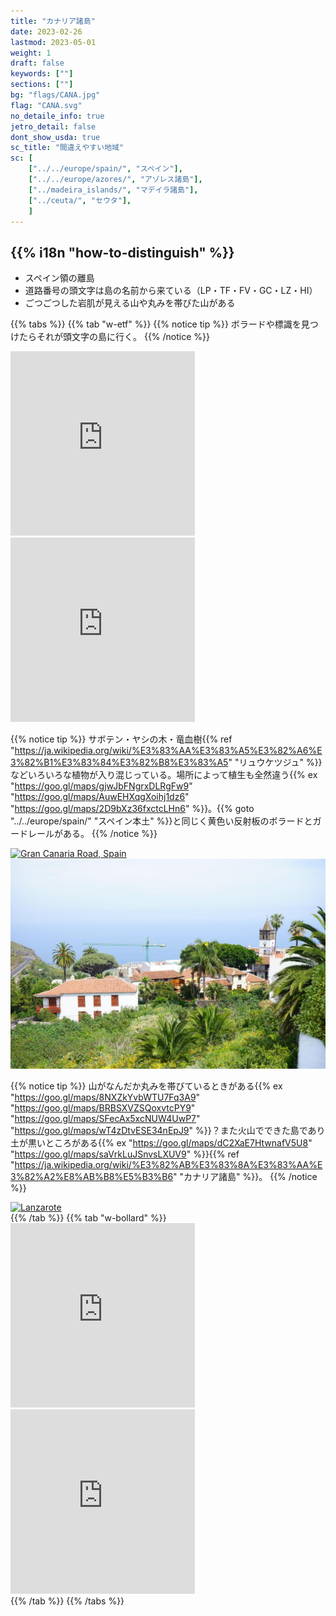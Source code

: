 ```yaml
---
title: "カナリア諸島"
date: 2023-02-26
lastmod: 2023-05-01
weight: 1
draft: false
keywords: [""]
sections: [""]
bg: "flags/CANA.jpg"
flag: "CANA.svg"
no_detaile_info: true
jetro_detail: false
dont_show_usda: true
sc_title: "間違えやすい地域"
sc: [
    ["../../europe/spain/", "スペイン"],
    ["../../europe/azores/", "アゾレス諸島"],
    ["../madeira_islands/", "マデイラ諸島"],
    ["../ceuta/", "セウタ"],
    ]
---
```


<div class="main-desciption country-description">
    <h2 class="section-title">{{% i18n "how-to-distinguish" %}}</h2>
    <ul class="rule-list">
        <li>スペイン領の離島</li>
        <li>道路番号の頭文字は島の名前から来ている（LP・TF・FV・GC・LZ・HI）</li>
        <li>ごつごつした岩肌が見える山や丸みを帯びた山がある</li>
    </ul>
</div>


{{% tabs %}}
{{% tab "w-etf" %}}
{{% notice tip %}}
ボラードや標識を見つけたらそれが頭文字の島に行く。
{{% /notice %}}
<div class="googlemap-if">
<iframe src="https://www.google.com/maps/embed?pb=!4v1682037983686!6m8!1m7!1sI33FBYPPZekQ3U0DYi66tw!2m2!1d28.02399221772071!2d-15.65446394285012!3f313.52740197281935!4f-12.402490382719307!5f3.3196154106592397" width="295" height="295" style="border:0;" allowfullscreen="" loading="lazy" referrerpolicy="no-referrer-when-downgrade"></iframe>
<iframe src="https://www.google.com/maps/embed?pb=!4v1683961483815!6m8!1m7!1slxScdBDWW5R6nrzzaKXv2Q!2m2!1d28.81205984010958!2d-17.77336109854824!3f198.43941789326982!4f0.9634944511387005!5f2.1366012456849903" width="295" height="295"style="border:0;" allowfullscreen="" loading="lazy" referrerpolicy="no-referrer-when-downgrade"></iframe>
</div>

{{% notice tip %}}
サボテン・ヤシの木・竜血樹{{% ref "https://ja.wikipedia.org/wiki/%E3%83%AA%E3%83%A5%E3%82%A6%E3%82%B1%E3%83%84%E3%82%B8%E3%83%A5" "リュウケツジュ" %}}などいろいろな植物が入り混じっている。場所によって植生も全然違う{{% ex "https://goo.gl/maps/gjwJbFNgrxDLRgFw9" "https://goo.gl/maps/AuwEHXqgXoihj1dz6" "https://goo.gl/maps/2D9bXz36fxctcLHn6" %}}。{{% goto "../../europe/spain/" "スペイン本土" %}}と同じく黄色い反射板のボラードとガードレールがある。
{{% /notice %}}
<div class="googlemap-if no-margin">
<a data-flickr-embed="true" href="https://www.flickr.com/photos/chrisvankan/41005937414/" title="Gran Canaria Road, Spain"><img src="https://live.staticflickr.com/872/41005937414_1083bd0282_z.jpg" width="610px" alt="Gran Canaria Road, Spain"/></a><script async src="//embedr.flickr.com/assets/client-code.js" charset="utf-8"></script>
</div>

<div class="googlemap-if no-margin unclickable">
<img src="village_icod_de_los.jpg" width="607px" >
</div>


{{% notice tip %}}
山がなんだか丸みを帯びているときがある{{% ex "https://goo.gl/maps/8NXZkYvbWTU7Fq3A9" "https://goo.gl/maps/BRBSXVZSQoxvtcPY9" "https://goo.gl/maps/SFecAx5xcNUW4UwP7" "https://goo.gl/maps/wT4zDtvESE34nEpJ9" %}}？また火山でできた島であり土が黒いところがある{{% ex "https://goo.gl/maps/dC2XaE7HtwnafV5U8" "https://goo.gl/maps/saVrkLuJSnvsLXUV9" %}}{{% ref "https://ja.wikipedia.org/wiki/%E3%82%AB%E3%83%8A%E3%83%AA%E3%82%A2%E8%AB%B8%E5%B3%B6" "カナリア諸島" %}}。
{{% /notice %}}
<div class="googlemap-if">
<a data-flickr-embed="true" href="https://www.flickr.com/photos/11261062@N00/32302160525/in/photolist-Rdr1Wa-21dZfZd-Qkv7ZD-GaQ1rE-E8R9t1-QMWonJ-F7scvC-KmQ17f-HGWpxE-TDQe61-R17ZxT-MhmnRX-WS4kzi-FreDks-2biT9mo-288upDQ-29YBjkU-KmQ1ZC-nvWys7-bfy9Qg-242Ergp-NYBJ8y-KmPXhN-Qx6BMD-nfW8RR-nvnPZu-KmPV8C-DbZ2XC-KmQ2nm-KmPXxh-KtoWDL-KmQ1hL-HGUj3e-JD8y3R-N1jEUk-B8Fsk4-JBo2N8-23N1o7w-92dNMG-hsW9k-K69VQq-o6jfD7-29Zt8ZJ-P3a4rF-25Hsmbm-KtoWUA-KLcGve-KmPVS3-KmQ37C-2aYxeUQ" title="Lanzarote"><img src="https://live.staticflickr.com/683/32302160525_831acf3a88_z.jpg" width="640" height="427" alt="Lanzarote"/></a><script async src="//embedr.flickr.com/assets/client-code.js" charset="utf-8"></script>
</div>
{{% /tab %}}
{{% tab "w-bollard" %}}
<div class="googlemap-if">
<iframe src="https://www.google.com/maps/embed?pb=!4v1683961855176!6m8!1m7!1sqLy_OnqKpwPZQd68i3lDBQ!2m2!1d28.05415393509!2d-16.61176722128879!3f152.99065641382995!4f-19.867513809251804!5f2.956957644608195" width="295" height="295"style="border:0;" allowfullscreen="" loading="lazy" referrerpolicy="no-referrer-when-downgrade"></iframe>
<iframe src="https://www.google.com/maps/embed?pb=!4v1683962035376!6m8!1m7!1slbWNlOJSQ8aJbadodVhZSg!2m2!1d28.17417067673725!2d-14.20887550254355!3f302.509430097875!4f-8.595618580464802!5f1.549797458289862" width="295" height="295"style="border:0;" allowfullscreen="" loading="lazy" referrerpolicy="no-referrer-when-downgrade"></iframe>
</div>
{{% /tab %}}
{{% /tabs %}}
